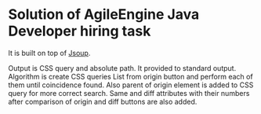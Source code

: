 # Solution of AgileEngine Java Developer hiring task

It is built on top of [Jsoup](https://jsoup.org/).

Output is CSS query and absolute path. It provided to standard output.
Algorithm is create CSS queries List from origin button and perform each of them until coincidence found.
Also parent of origin element is added to CSS query for more correct search.
Same and diff attributes with their numbers after comparison of origin and diff buttons are also added.
 
